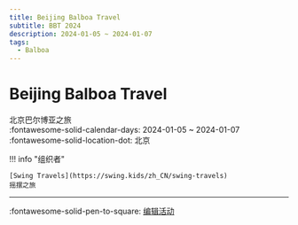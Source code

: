 ```yaml
---
title: Beijing Balboa Travel
subtitle: BBT 2024
description: 2024-01-05 ~ 2024-01-07
tags:
  - Balboa
---
```


# Beijing Balboa Travel 

北京巴尔博亚之旅  
:fontawesome-solid-calendar-days: 2024-01-05 ~ 2024-01-07  
:fontawesome-solid-location-dot: 北京  

!!! info "组织者"

    [Swing Travels](https://swing.kids/zh_CN/swing-travels)  
    摇摆之旅  

---

:fontawesome-solid-pen-to-square: [编辑活动](https://github.com/swingdance/events/issues/new?assignees=&labels=update+event&projects=&template=03-update_entity.yml&title=Update%20Event%3A%202024%2Fzh_CN%20%E2%80%A2%20Beijing%20Balboa%20Travel&region=zh_CN&year=2024&id=beijing-balboa-travel-2024&name=Beijing%20Balboa%20Travel&org_id=swing-travels)
